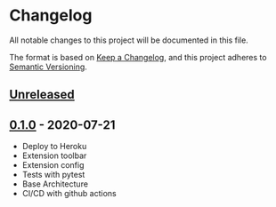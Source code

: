# Changelog

All notable changes to this project will be documented in this file.

The format is based on [Keep a Changelog](https://keepachangelog.com/en/1.0.0/),
and this project adheres to [Semantic Versioning](https://semver.org/spec/v2.0.0.html).

## [Unreleased]

## [0.1.0] - 2020-07-21

- Deploy to Heroku
- Extension toolbar
- Extension config
- Tests with pytest
- Base Architecture
- CI/CD with github actions

[Unreleased]: https://github.com/dataefk/database-fundamentals/compare/0.1.0...HEAD
[0.1.0]: https://github.com/dataefk/database-fundamentals/releases/tag/0.1.0

